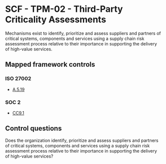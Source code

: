 # SCF - TPM-02 - Third-Party Criticality Assessments
Mechanisms exist to identify, prioritize and assess suppliers and partners of critical systems, components and services using a supply chain risk assessment process relative to their importance in supporting the delivery of high-value services.
## Mapped framework controls
### ISO 27002
- [A.5.19](../iso27002/a-5.md#a519)
  
### SOC 2
- [CC9.1](../soc2/cc91.md)
  
## Control questions
Does the organization identify, prioritize and assess suppliers and partners of critical systems, components and services using a supply chain risk assessment process relative to their importance in supporting the delivery of high-value services?
  